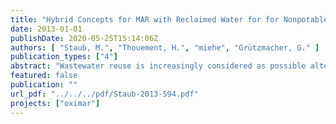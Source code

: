 ```yaml
---
title: "Hybrid Concepts for MAR with Reclaimed Water for for Nonpotable Reuse (D1.1)"
date: 2013-01-01
publishDate: 2020-05-25T15:14:06Z
authors: [ "Staub, M.", "Thouement, H.", "miehe", "Grützmacher, G." ]
publication_types: ["4"]
abstract: "Wastewater reuse is increasingly considered as possible alternative water source for diverse non-potable uses. Among the major questions, defining which water quality for which reuse is required is crucial. If the demand for reclaimed water is seasonal, the question of reclaimed water storage is also essential. Aquifer recharge for further nonpotable reuse can be a solution to address many final reuse applications, including indirect agricultural or landscape irrigation, saltwater intrusion barriers, subsidence mitigation/aquifer replenishment or other non-potable reuses. Most of the aquifer recharge applications of wastewater reuse so far rely on high-pressure membrane systems or even double-membrane combined with advanced oxidation processes. However, when non-potable reuse is targeted, or the replenishment of a threatened aquifer is planned, recharge with high-quality non-potable water could be envisaged as acknowledged by the legislation of several countries. In this report, the performance of hybrid disinfection/filtration and recharge schemes is assessed in comparison to a high-pressure membrane system working under similar conditions. Among the portfolio of available disinfection and filtration technologies, five treatment trains were chosen – combinations of ozone or UV treatment with sand filters or UF membrane and final infiltration or injection – and compared to a double-membrane system (UF+NF). A synthetic secondary effluent (SE) was considered for this conceptual study on the basis of a worldwide survey of typical SE water qualities. The major legislations from the WHO, the USEPA and Australian guidelines were considered to define the water quality to be reached by these hybrid treatment schemes. The low targeted value in suspended solids (10 mg/L) and microbiological contaminants (1 fecal coliform / 100 mL) requires extensive disinfection and filtration processes. The proposed schemes were selected on the base of a large review of typical pollutant removal efficiencies found in the literature. To perform a comparative Life-Cycle Assessment of the different treatment trains, similar assumptions were made in all cases for a hypothetical case study of a 50,000-PE reuse plant downstream of a secondary sewage treatment plant. All five proposed hybrid treatment trains are capable of supplying very high non-potable water quality, and the combination of disinfection, filtration and aquifer passage proved to be an efficient combination for removing suspended solids, residual BOD and microbiological contaminants. The environmental performance of the treatment trains was compared in terms of carbon footprint, but also energy demand, human toxicity, acidification impact and land footprint. Both the energy demand and carbon footprint of hybrid schemes was found to be considerably lower than for a double-membrane system, besides offering an additional storage solution in the aquifer. Thus, there is a significant margin for lowering the environmental impact, energy demand and operational costs if non-potable water quality is sufficient for the reuse goal. However, the legal context and social acceptability may represent barriers for this intended recharge of nonpotable water to the aquifer. This conceptual study has shown the potential of hybrid solutions to provide high-quality non potable water for aquifer recharge and further reuse. A large portfolio of solutions was proposed to reach the intended non-potable uses. To assist the selection of adequate treatment trains, the strengths and weaknesses of the solutions can be summarized in a decision tree taking into account the reuse goal, aquifer type and space availability, and selecting the least energy-intensive solution for a given legal and sociocultural context."
featured: false
publication: ""
url_pdf: "../../../pdf/Staub-2013-594.pdf"
projects: ["oximar"]
---
```



